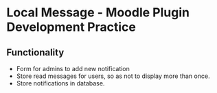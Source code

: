 # Local Message - Moodle Plugin Development Practice

## Functionality

- Form for admins to add new notification
- Store read messages for users, so as not to display more than once.
- Store notifications in database.
